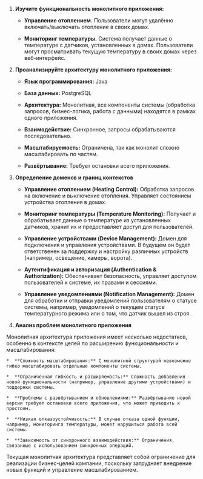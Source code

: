 1.  **Изучите функциональность монолитного приложения:**
    
    *   **Управление отоплением.** Пользователи могут удалённо включать/выключать отопление в своих домах.
        
    *   **Мониторинг температуры.** Система получает данные о температуре с датчиков, установленных в домах. Пользователи могут просматривать текущую температуру в своих домах через веб-интерфейс.
        
2.  **Проанализируйте архитектуру монолитного приложения:**
    
    *   **Язык программирования:** Java
        
    *   **База данных:** PostgreSQL
        
    *   **Архитектура:** Монолитная, все компоненты системы (обработка запросов, бизнес-логика, работа с данными) находятся в рамках одного приложения.
        
    *   **Взаимодействие:** Синхронное, запросы обрабатываются последовательно.
        
    *   **Масштабируемость:** Ограничена, так как монолит сложно масштабировать по частям.
        
    *   **Развёртывание:** Требует остановки всего приложения.
        

3.  **Определение доменов и границ контекстов**
    *  **Управление отоплением (Heating Control):** Обработка запросов на включение и выключение отопления. Управляет состоянием устройства отопления в домах.
    
    *  **Мониторинг температуры (Temperature Monitoring):** Получает и обрабатывает данные о температуре из установленных датчиков, хранит их и предоставляет доступ для пользователей.
        
    *  **Управление устройствами (Device Management):** Домен для подключения и управления устройствами. В будущем он будет ответственен за поддержку и настройку различных устройств (например, освещение, камеры, ворота).
        
    *  **Аутентификация и авторизация (Authentication & Authorization):** Обеспечивает безопасность, управляет доступом пользователей к системе, их правами и сессиями.
    
    *  **Управление уведомлениями (Notification Management):** Домен для обработки и отправки уведомлений пользователям о статусе системы, например, уведомлений о текущем статусе температурного режима или о том, что датчик вышел из строя.
    

4.  **Анализ проблем монолитного приложения**

Монолитная архитектура приложения имеет несколько недостатков, особенно в контексте целей по расширению функциональности и масштабирования:

    *  **Сложность масштабирования:** С монолитной структурой невозможно гибко масштабировать отдельные компоненты системы.
        
    *  **Ограниченная гибкость и расширяемость:** Сложность добавления новой функциональности (например, управление другими устройствами) и поддержки системы.
        
    *  **Проблемы с развёртыванием и обновлениями:** Развёртывание новой версии требует остановки всего приложения, что может приводить к простоям.
        
    *  **Низкая отказоустойчивость:** В случае отказа одной функции, например, мониторинга температуры, может нарушиться работа всей системы.
        
    *  **Зависимость от синхронного взаимодействия:** Ограничения, связанные с использованием синхронных операций.
    

Текущая монолитная архитектура представляет собой ограничение для реализации бизнес-целей компании, поскольку затрудняет внедрение новых функций и управление масштабированием.